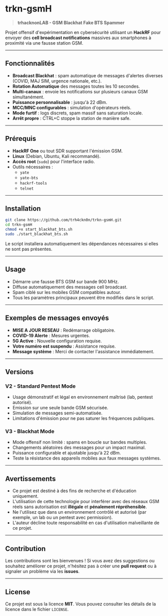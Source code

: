 # trkn-gsmH

> **trhacknonLAB - GSM Blackhat Fake BTS Spammer**

Projet offensif d'expérimentation en cybersécurité utilisant un **HackRF** pour envoyer des **cell broadcast notifications** massives aux smartphones à proximité via une fausse station GSM.

---

## Fonctionnalités

- **Broadcast Blackhat** : spam automatique de messages d'alertes diverses (COVID, MAJ SIM, urgence nationale, etc.).
- **Rotation Automatique** des messages toutes les 10 secondes.
- **Multi-canaux** : envoie les notifications sur plusieurs canaux GSM simultanément.
- **Puissance personnalisable** : jusqu'à 22 dBm.
- **MCC/MNC configurables** : simulation d'opérateurs réels.
- **Mode furtif** : logs discrets, spam massif sans saturation locale.
- **Arrêt propre** : CTRL+C stoppe la station de manière safe.

---

## Prérequis

- **HackRF One** ou tout SDR supportant l'émission GSM.
- **Linux** (Debian, Ubuntu, Kali recommandé).
- **Accès root** (`sudo`) pour l'interface radio.
- Outils nécessaires :
  - `yate`
  - `yate-bts`
  - `hackrf-tools`
  - `telnet`

---

## Installation

```bash
git clone https://github.com/trh4ckn0n/trkn-gsmH.git
cd trkn-gsmH
chmod +x start_blackhat_bts.sh
sudo ./start_blackhat_bts.sh
```

Le script installera automatiquement les dépendances nécessaires si elles ne sont pas présentes.

---

## Usage

- Démarre une fausse BTS GSM sur bande 900 MHz.
- Diffuse automatiquement des messages cell broadcast.
- Spam ciblé sur les mobiles GSM compatibles autour.
- Tous les paramètres principaux peuvent être modifiés dans le script.

---

## Exemples de messages envoyés

- **MISE A JOUR RESEAU** : Redémarrage obligatoire.
- **COVID-19 Alerte** : Mesures urgentes.
- **5G Active** : Nouvelle configuration requise.
- **Votre numéro est suspendu** : Assistance requise.
- **Message système** : Merci de contacter l'assistance immédiatement.

---

## Versions

### V2 - Standard Pentest Mode

- Usage démonstratif et légal en environnement maîtrisé (lab, pentest autorisé).
- Emission sur une seule bande GSM sécurisée.
- Simulation de messages semi-automatisée.
- Limitations d'émission pour ne pas saturer les fréquences publiques.

### V3 - Blackhat Mode

- Mode offensif non limité : spams en boucle sur bandes multiples.
- Changements aléatoires des messages pour un impact maximal.
- Puissance configurable et ajustable jusqu'à 22 dBm.
- Teste la résistance des appareils mobiles aux faux messages systèmes.

---

## Avertissements

- Ce projet est destiné à des fins de recherche et d'éducation uniquement.
- L'utilisation de cette technologie pour interférer avec des réseaux GSM réels sans autorisation est **illégale** et **pénalement répréhensible**.
- Ne l'utilisez que dans un environnement contrôlé et autorisé (par exemple, un lab ou un pentest avec permission).
- L'auteur décline toute responsabilité en cas d'utilisation malveillante de ce projet.

---

## Contribution

Les contributions sont les bienvenues ! Si vous avez des suggestions ou souhaitez améliorer ce projet, n'hésitez pas à créer une **pull request** ou à signaler un problème via les **issues**.

---

## License

Ce projet est sous la licence **MIT**. Vous pouvez consulter les détails de la licence dans le fichier `LICENSE`.
